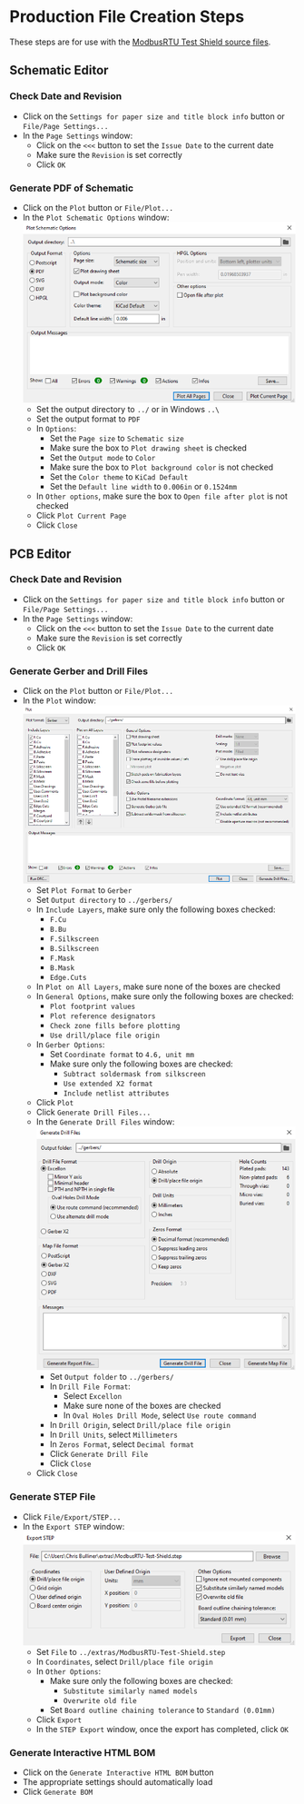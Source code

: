 # Production File Creation Steps
These steps are for use with the [ModbusRTU Test Shield source files](https://github.com/CMB27/ModbusRTU-Test-Shield/tree/main/src).

## Schematic Editor

### Check Date and Revision
- Click on the `Settings for paper size and title block info` button or `File/Page Settings...`
- In the `Page Settings` window:
  - Click on the `<<<` button to set the `Issue Date` to the current date
  - Make sure the `Revision` is set correctly
  - Click `OK`


### Generate PDF of Schematic
- Click on the `Plot` button or `File/Plot...`
- In the `Plot Schematic Options` window:
  ![Plot Schematic Options](Plot-Schematic-Options.png)
  - Set the output directory to `../` or in Windows `..\`
  - Set the output format to `PDF`
  - In `Options`:
    - Set the `Page size` to `Schematic size`
    - Make sure the box to `Plot drawing sheet` is checked
    - Set the `Output mode` to `Color`
    - Make sure the box to `Plot background color` is not checked
    - Set the `Color theme` to `KiCad Default`
    - Set the `Default line width` to `0.006in` or `0.1524mm`
  - In `Other options`, make sure the box to `Open file after plot` is not checked
  - Click `Plot Current Page`
  - Click `Close`


## PCB Editor

### Check Date and Revision
- Click on the `Settings for paper size and title block info` button or `File/Page Settings...`
- In the `Page Settings` window:
  - Click on the `<<<` button to set the `Issue Date` to the current date
  - Make sure the `Revision` is set correctly
  - Click `OK`

### Generate Gerber and Drill Files
- Click on the `Plot` button or `File/Plot...`
- In the `Plot` window:
  ![Plot](Plot.png)
  - Set `Plot Format` to `Gerber`
  - Set `Output directory` to `../gerbers/`
  - In `Include Layers`, make sure only the following boxes checked:
    - `F.Cu`
    - `B.Bu`
    - `F.Silkscreen`
    - `B.Silkscreen`
    - `F.Mask`
    - `B.Mask`
    - `Edge.Cuts`
  - In `Plot on All Layers`, make sure none of the boxes are checked
  - In `General Options`, make sure only the following boxes are checked:
    - `Plot footprint values`
    - `Plot reference designators`
    - `Check zone fills before plotting`
    - `Use drill/place file origin`
  - In `Gerber Options`:
    - Set `Coordinate format` to `4.6, unit mm`
    - Make sure only the following boxes are checked:
      - `Subtract soldermask from silkscreen`
      - `Use extended X2 format`
      - `Include netlist attributes`
  - Click `Plot`
  - Click `Generate Drill Files...`
  - In the `Generate Drill Files` window:
    ![Generate Drill Files](Generate-Drill-Files.png)
    - Set `Output folder` to `../gerbers/`
    - In `Drill File Format`:
      - Select `Excellon`
      - Make sure none of the boxes are checked
      - In `Oval Holes Drill Mode`, select `Use route command`
    - In `Drill Origin`, select `Drill/place file origin`
    - In `Drill Units`, select `Millimeters`
    - In `Zeros Format`, select `Decimal format`
    - Click `Generate Drill File`
    - Click `Close`
  - Click `Close`

### Generate STEP File
- Click `File/Export/STEP...`
- In the `Export STEP` window:
  ![Export STEP](Export-STEP.png)
  - Set `File` to `../extras/ModbusRTU-Test-Shield.step`
  - In `Coordinates`, select `Drill/place file origin`
  - In `Other Options`:
    - Make sure only the following boxes are checked:
      - `Substitute similarly named models`
      - `Overwrite old file`
    - Set `Board outline chaining tolerance` to `Standard (0.01mm)`
  - Click `Export`
  - In the `STEP Export` window, once the export has completed, click `OK`

### Generate Interactive HTML BOM
- Click on the `Generate Interactive HTML BOM` button
- The appropriate settings should automatically load
- Click `Generate BOM`
